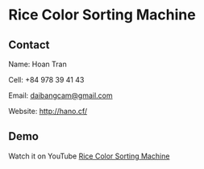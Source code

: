 # Rice Color Sorting Machine

## Contact

Name: Hoan Tran

Cell: +84 978 39 41 43

Email: daibangcam@gmail.com

Website: http://hano.cf/

## Demo

Watch it on YouTube [Rice Color Sorting Machine](https://youtu.be/niVEP04_s1g)
 
